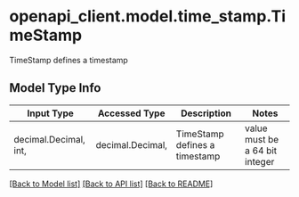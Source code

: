# openapi_client.model.time_stamp.TimeStamp

TimeStamp defines a timestamp

## Model Type Info
Input Type | Accessed Type | Description | Notes
------------ | ------------- | ------------- | -------------
decimal.Decimal, int,  | decimal.Decimal,  | TimeStamp defines a timestamp | value must be a 64 bit integer

[[Back to Model list]](../../README.md#documentation-for-models) [[Back to API list]](../../README.md#documentation-for-api-endpoints) [[Back to README]](../../README.md)

